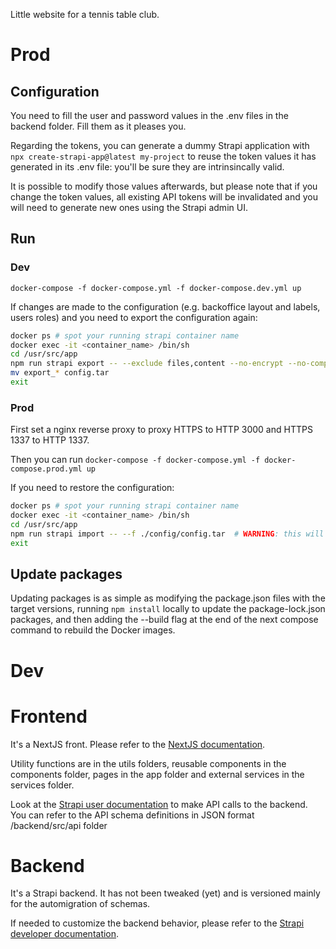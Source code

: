 Little website for a tennis table club.

# Prod

## Configuration

You need to fill the user and password values in the .env files in the backend folder. Fill them as it pleases you.

Regarding the tokens, you can generate a dummy Strapi application with `npx create-strapi-app@latest my-project` to reuse the token values it has generated in its .env file: you'll be sure they are intrinsincally valid.

It is possible to modify those values afterwards, but please note that if you change the token values, all existing API tokens will be invalidated and you will need to generate new ones using the Strapi admin UI.

## Run

### Dev

`docker-compose -f docker-compose.yml -f docker-compose.dev.yml up`

If changes are made to the configuration (e.g. backoffice layout and labels, users roles) and you need to export the configuration again:
```bash
docker ps # spot your running strapi container name
docker exec -it <container_name> /bin/sh
cd /usr/src/app
npm run strapi export -- --exclude files,content --no-encrypt --no-compress  # don't --exclude files,content if you need to backup your data along with the configuration
mv export_* config.tar
exit
```

### Prod

First set a nginx reverse proxy to proxy HTTPS to HTTP 3000 and HTTPS 1337 to HTTP 1337.

Then you can run `docker-compose -f docker-compose.yml -f docker-compose.prod.yml up`

If you need to restore the configuration:
```bash
docker ps # spot your running strapi container name
docker exec -it <container_name> /bin/sh
cd /usr/src/app
npm run strapi import -- --f ./config/config.tar  # WARNING: this will erase any previous configuration _and_ data
exit
```

## Update packages

Updating packages is as simple as modifying the package.json files with the target versions, running `npm install` locally to update the package-lock.json packages, and then adding the --build flag at the end of the next compose command to rebuild the Docker images.

# Dev

# Frontend

It's a NextJS front. Please refer to the [NextJS documentation](https://nextjs.org/docs).

Utility functions are in the utils folders, reusable components in the components folder, pages in the app folder and external services in the services folder.

Look at the [Strapi user documentation](https://docs.strapi.io/user-docs/intro) to make API calls to the backend. You can refer to the API schema definitions in JSON format /backend/src/api folder

# Backend

It's a Strapi backend. It has not been tweaked (yet) and is versioned mainly for the automigration of schemas.

If needed to customize the backend behavior, please refer to the [Strapi developer documentation](https://docs.strapi.io/dev-docs/intro).

